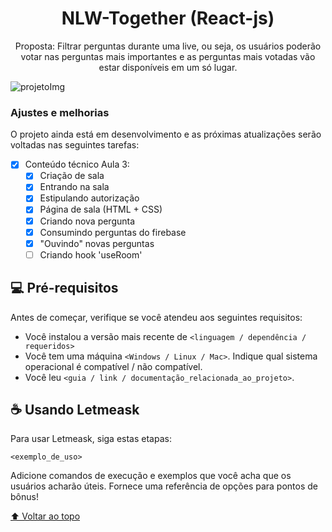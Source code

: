 <h1 align="center">NLW-Together (React-js)</h1>
<p align="center"> Proposta: Filtrar perguntas durante uma live, ou seja, os usuários poderão votar nas perguntas mais importantes e as perguntas mais votadas vão estar disponíveis em um só lugar. </p>

<img src="" alt="projetoImg">

### Ajustes e melhorias

O projeto ainda está em desenvolvimento e as próximas atualizações serão voltadas nas seguintes tarefas:

- [x] Conteúdo técnico Aula 3:
  - [x] Criação de sala
  - [x] Entrando na sala
  - [x] Estipulando autorização
  - [x] Página de sala (HTML + CSS)
  - [x] Criando nova pergunta
  - [x] Consumindo perguntas do firebase
  - [x] "Ouvindo" novas perguntas
  - [ ] Criando hook 'useRoom'
## 💻 Pré-requisitos

Antes de começar, verifique se você atendeu aos seguintes requisitos:
<!---Estes são apenas requisitos de exemplo. Adicionar, duplicar ou remover conforme necessário--->
* Você instalou a versão mais recente de `<linguagem / dependência / requeridos>`
* Você tem uma máquina `<Windows / Linux / Mac>`. Indique qual sistema operacional é compatível / não compatível.
* Você leu `<guia / link / documentação_relacionada_ao_projeto>`.

## ☕ Usando Letmeask

Para usar Letmeask, siga estas etapas:

```
<exemplo_de_uso>
```

Adicione comandos de execução e exemplos que você acha que os usuários acharão úteis. Fornece uma referência de opções para pontos de bônus!

[⬆ Voltar ao topo](#letmeask.git)<br>

